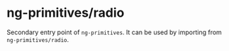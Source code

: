 # ng-primitives/radio

Secondary entry point of `ng-primitives`. It can be used by importing from `ng-primitives/radio`.
